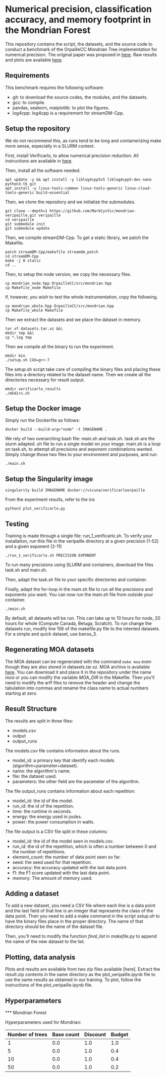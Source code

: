 Numerical precision, classification accuracy, and memory footprint in the Mondrian Forest
=============================================================================================

This repository contains the script, the datasets, and the source code to
conduct a benchmark of the OrpailleCC Mondrian Tree implementation for numerical 
precision. The original paper was proposed in [here](https://www.overleaf.com/read/rtvpkqksbqxj). Raw results and plots are available [here](https://doi.org/10.5281/zenodo.4946897).


Requirements
------------
This benchmark requires the following software:
- git: to download the source codes, the modules, and the datasets.
- gcc: to compile.
- pandas, seaborn, matplotlib: to plot the figures.
- log4cpp: log4cpp is a requirement for streamDM-Cpp.

Setup the repository
--------------------
We do not recommend this, as runs tend to be long and containerizing make more sense, especially in a SLURM context.

First, install Verificarlo, to allow numerical precision reduction.
All instructions are available in [here](https://github.com/verificarlo/verificarlo).

Then, install all the software needed.
```
apt update -y && apt install -y liblog4cpp5v5 liblog4cpp5-dev nano python3-tk git
apt install -y linux-tools-common linux-tools-generic linux-cloud-tools-generic build-essential
```
Then, we clone the repository and we initialize the submodules.

```
git clone --depth=1 https://github.com/MarkCycVic/mondrian-veripaille.git veripaille
cd veripaille
git submodule init
git submodule update
```

Then, we compile streamDM-Cpp. To get a static library, we patch the Makefile.
```
patch streamDM-Cpp/makefile streamdm_patch
cd streamDM-Cpp
make -j 8 static
cd ..
```
Then, to setup the node version, we copy the necessary files.
```
cp mondrian_node.hpp OrpailleCC/src/mondrian.hpp
cp Makefile_node Makefile
```
If, however, you wish to test the whole instrumentation, copy the following.
```
cp mondrian_whole.hpp OrpailleCC/src/mondrian.hpp
cp Makefile_whole Makefile
```
Then we extract the datasets and we place the dataset in memory.
```
tar xf datasets.tar.xz &&\
mkdir tmp &&\
cp *.log tmp
```
Then we compile all the binary to run the experiment.
```
mkdir bin
./setup.sh CXX=g++-7
```
The setup.sh script take care of compiling the binary files and placing these files into a directory related to the dataset name. 
Then we create all the directories necessary for result output.
```
mkdir verificarlo_results
./mkdirs.sh
```

Setup the Docker image
----------------------
Simply run the Dockerfile as follows:

```
docker build --build-arg="node" -t IMAGENAME .
```
We rely of two overarching bash file: main.sh and task.sh. task.sh are the slurm adapted .sh file to run a single model on your image.
main.sh is a loop on task.sh, to attempt all precisions and exponent combinations wanted.
Simply change those two files to your environment and purposes, and run:
```
./main.sh
```
Setup the Singularity image
---------------------------
```
singularity build IMAGENAME docker://vicuna/verificarloorpaille
```

From the experiment results, refer to the ins
```
python3 plot_verificarlo.py
```
Testing
-------

Training is made through a single file: run_1_verificarlo.sh.
To verify your installation, run this file in the veripaille directory at a given precision (1-52) and a given exponent (2-11)
```
./run_1_verificarlo.sh PRECISION EXPONENT
```
To run many precisions using SLURM and containers, download the files task.sh and main.sh.

Then, adapt the task.sh file to your specific directories and container. 

Finally, adapt the for-loop in the main.sh file to run all the precisions and exponents you want. You can now run the main.sh file from outside your container.
```
./main.sh
```
By default, all datasets will be run. This can take up to 10 hours for node, 20 hours for whole (Compute Canada, Beluga, Scratch).
To run change the datasets run, modify line 156 of the makefile.py file to the intented datasets. For a simple and quick dataset, use banos_3.

Regenerating MOA datasets
-------------------------

The MOA dataset can be regenerated with the command `make moa` even
though they are also stored in datasets.tar.xz.  MOA archive is available
[here](https://sourceforge.net/projects/moa-datastream/). You can download it
and place it in the repository under the name *moa* or you can modify the
variable *MOA_DIR* in the Makefile. Then you'll need to modify the arff files
to remove the header and change the tabulation into commas and rename the class
name to actual numbers starting at zero.

Result Structure
----------------
The results are split in three files:
- models.csv
- output 
- output_runs

The models.csv file contains information about the runs.
- model_id: a primary key that identify each models (algorithm+parameter+dataset).
- name: the algorithm's name.
- file: the dataset used.
- parameters: the other field are the parameter of the algorithm.

The file output_runs contains information about each repetition:
- model_id: the id of the model.
- run_id: the id of the repetition.
- time: the runtime in seconds.
- energy: the energy used in joules.
- power: the power consumption in watts.

The file output is a CSV file split in these columns:
- model_id: the id of the model seen in models.csv.
- run_id: the id of the repetition, which is often a number between 0 and the number of repetitions.
- element_count: the number of data point seen so far.
- seed: the seed used for that repetition.
- accuracy: the accuracy updated with the last data point.
- f1: the F1 score updated with the last data point.
- memory: The amount of memory used.

Adding a dataset
----------------
To add a new dataset, you need a CSV file where each line is a data point and
the last field of that line is an integer that represents the class of the data
point.  Then you need to add a make command in the script *setup.sh* to have
the binary files place in the proper directory. The name of that directory
should be the name of the dataset file.

Then, you'll need to modify the function *final_list* in *makefile.py* to
append the name of the new dataset to the list. 

Plotting, data analysis
-----------------------
Plots and results are available from two zip files available [here]. 
Extract the result.zip contents in the same directory as the 
plot_veripaille.ipynb file to use the same results as obtained in our training.
To plot, follow the instructions of the plot_veripaille.ipynb file.

Hyperparameters
---------------

*** Mondrian Forest

Hyperparameters used for Mondrian:

| Number of trees | Base count | Discount | Budget |
|-----------------|------------|----------|--------|
| 1               | 0.0        | 1.0      | 1.0    |
| 5               | 0.0        | 1.0      | 0.4    |
| 10              | 0.0        | 1.0      | 0.4    |
| 50              | 0.0        | 1.0      | 0.2    |



